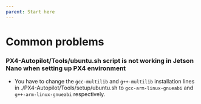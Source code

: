```yaml
---
parent: Start here
---
```


# Common problems

### PX4-Autopilot/Tools/ubuntu.sh script is not working in Jetson Nano when setting up PX4 environment
- You have to change the ```gcc-multilib``` and ```g++-multilib``` installation lines in ./PX4-Autopilot/Tools/setup/ubuntu.sh to ```gcc-arm-linux-gnueabi``` and ```g++-arm-linux-gnueabi``` respectively.